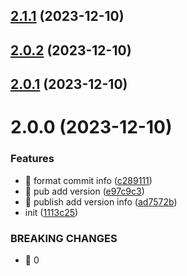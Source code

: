 

## [2.1.1](https://github.com/wuanshi/taro-demo/compare/2.0.2...2.1.1) (2023-12-10)

## [2.0.2](https://github.com/wuanshi/taro-demo/compare/2.0.0...2.0.2) (2023-12-10)

## [2.0.1](https://github.com/wuanshi/taro-demo/compare/2.0.0...2.0.1) (2023-12-10)

# 2.0.0 (2023-12-10)


### Features

* 🎸 format commit info ([c289111](https://github.com/wuanshi/taro-demo/commit/c28911107165229ed69eb8fabc1bad3231ec3e40))
* 🎸 pub add version ([e97c9c3](https://github.com/wuanshi/taro-demo/commit/e97c9c325161e8af954c4be35244b077d72cbd49))
* 🎸 publish add version info ([ad7572b](https://github.com/wuanshi/taro-demo/commit/ad7572ba77456a8a0cfad8a33e23d0e24e444a7f))
* init ([1113c25](https://github.com/wuanshi/taro-demo/commit/1113c25d05f292eb2c35333eb4294d7e9c9fe808))


### BREAKING CHANGES

* 🧨 0
